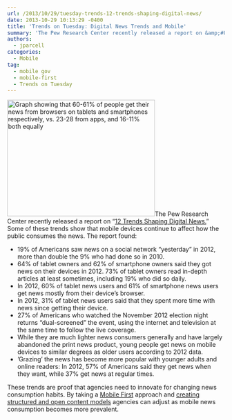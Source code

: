 ```yaml
---
url: /2013/10/29/tuesday-trends-12-trends-shaping-digital-news/
date: 2013-10-29 10:13:29 -0400
title: 'Trends on Tuesday: Digital News Trends and Mobile'
summary: 'The Pew Research Center recently released a report on &amp;#8220;12 Trends Shaping Digital News.&amp;#8221; Some of these trends show that mobile devices continue to affect how the public consumes the news. The report found: 19% of Americans saw news on a social network &amp;#8220;yesterday&amp;#8221; in 2012, more than double the 9% who had done so'
authors:
  - jparcell
categories:
  - Mobile
tag:
  - mobile gov
  - mobile-first
  - Trends on Tuesday
---
```


[<img class="alignright  wp-image-101912" alt="Graph showing that 60-61% of people get their news from browsers on tablets and smartphones respectively, vs. 23-28 from apps, and 16-11% both equally" src="https://s3.amazonaws.com/sitesusa/wp-content/uploads/sites/212/2013/10/Pew-tablet-News-report.png" width="342" height="270" />](https://s3.amazonaws.com/sitesusa/wp-content/uploads/sites/212/2013/10/Pew-tablet-News-report.png)The Pew Research Center recently released a report on &#8220;[12 Trends Shaping Digital News.](http://www.pewresearch.org/fact-tank/2013/10/16/12-trends-shaping-digital-news/)&#8221; Some of these trends show that mobile devices continue to affect how the public consumes the news. The report found:

  * 19% of Americans saw news on a social network &#8220;yesterday&#8221; in 2012, more than double the 9% who had done so in 2010.
  * 64% of tablet owners and 62% of smartphone owners said they got news on their devices in 2012. 73% of tablet owners read in-depth articles at least sometimes, including 19% who did so daily.
  * In 2012, 60% of tablet news users and 61% of smartphone news users get news mostly from their device&#8217;s browser.
  * In 2012, 31% of tablet news users said that they spent more time with news since getting their device.
  * 27% of Americans who watched the November 2012 election night returns &#8220;dual-screened&#8221; the event, using the internet and television at the same time to follow the live coverage.
  * While they are much lighter news consumers generally and have largely abandoned the print news product, young people get news on mobile devices to similar degrees as older users according to 2012 data.
  * ’Grazing’ the news has become more popular with younger adults and online readers: In 2012, 57% of Americans said they get news when they want, while 37% get news at regular times.

These trends are proof that agencies need to innovate for changing news consumption habits. By taking a [Mobile First](https://digitalgov.sites.usa.gov/2013/09/30/mobile-first/ "Mobile First") approach and [creating structured and open content models](https://digitalgov.sites.usa.gov/2013/10/28/always-future-ready-the-benefits-of-open-content-models-and-structured-data-webinar/ "Always Future Ready: The Benefits of Open Content Models and Structured Data Webinar") agencies can adjust as mobile news consumption becomes more prevalent.